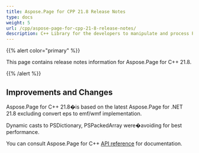 ```yaml
---
title: Aspose.Page for CPP 21.8 Release Notes
type: docs
weight: 5
url: /cpp/aspose-page-for-cpp-21-8-release-notes/
description: C++ Library for the developers to manipulate and process PS, EPS, and XPS files. Release Notes of Aspose.Page API solution for C++ | Release 2021.08
---
```


{{% alert color="primary" %}}

This page contains release notes information for Aspose.Page for C++ 21.8.

{{% /alert %}}
## **Improvements and Changes**
Aspose.Page for C++ 21.8�is based on the latest Aspose.Page for .NET 21.8 excluding convert eps to emf/wmf implementation.

Dynamic casts to PSDictionary, PSPackedArray were�avoiding for best performance.

You can consult Aspose.Page for C++ [API reference](https://reference.aspose.com/page/cpp/) for documentation.
